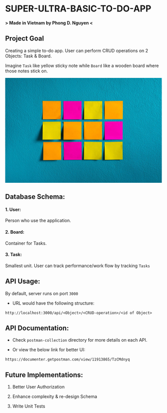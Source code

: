 # SUPER-ULTRA-BASIC-TO-DO-APP
#### > Made in Vietnam by Phong D. Nguyen < 

## Project Goal
Creating a simple to-do app. User can perform CRUD operations on 2 Objects: Task & Board. 

Imagine `Task` like yellow sticky note while `Board` like a wooden board where those notes stick on.

![Illustration](stickynotes.jpg "A board w/ sticky notes")
## Database Schema:
#### 1. User: 
Person who use the application.

#### 2. Board: 
Container for Tasks.

#### 3. Task: 
Smallest unit. User can track performance/work flow by tracking `Tasks`

## API Usage:
By default, server runs on port `3000`

- URL would have the following structure:
```
http://localhost:3000/api/<Object>/<CRUD-operation>/<id of Object>
```

## API Documentation:
- Check `postman-collection` directory for more details on each API.

- Or view the below link for better UI:
```
https://documenter.getpostman.com/view/11913865/TzCMdnyq
```

## Future Implementations:
1. Better User Authorization

2. Enhance complexity & re-design Schema 

3. Write Unit Tests
